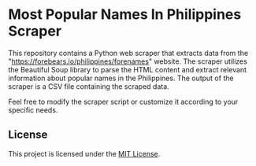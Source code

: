 # Most Popular Names In Philippines Scraper

This repository contains a Python web scraper that extracts data from the "https://forebears.io/philippines/forenames" website. The scraper utilizes the Beautiful Soup library to parse the HTML content and extract relevant information about popular names in the Philippines. The output of the scraper is a CSV file containing the scraped data.

Feel free to modify the scraper script or customize it according to your specific needs.

## License

This project is licensed under the [MIT License](LICENSE).

